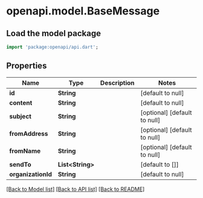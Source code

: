 # openapi.model.BaseMessage

## Load the model package
```dart
import 'package:openapi/api.dart';
```

## Properties
Name | Type | Description | Notes
------------ | ------------- | ------------- | -------------
**id** | **String** |  | [default to null]
**content** | **String** |  | [default to null]
**subject** | **String** |  | [optional] [default to null]
**fromAddress** | **String** |  | [optional] [default to null]
**fromName** | **String** |  | [optional] [default to null]
**sendTo** | **List&lt;String&gt;** |  | [default to []]
**organizationId** | **String** |  | [default to null]

[[Back to Model list]](../README.md#documentation-for-models) [[Back to API list]](../README.md#documentation-for-api-endpoints) [[Back to README]](../README.md)


